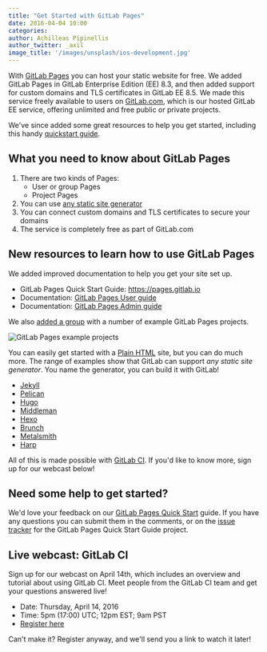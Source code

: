 ```yaml
---
title: "Get Started with GitLab Pages"
date: 2016-04-04 10:00
categories:
author: Achilleas Pipinellis
author_twitter: _axil
image_title: '/images/unsplash/ios-development.jpg'
---
```


With [GitLab Pages][docs-pages] you can host your static website for free.
We added GitLab Pages in GitLab Enterprise Edition (EE) 8.3, and
then added support for custom domains and TLS certificates in GitLab EE 8.5. We
made this service freely available to users on [GitLab.com](https://gitlab.com),
which is our hosted GitLab EE service, offering unlimited and free public or
private projects.

We've since added some great resources to help you get started, including this
handy [quickstart guide][quickstart].

<!-- more -->

## What you need to know about GitLab Pages

1. There are two kinds of Pages:
    - User or group Pages
    - Project Pages
2. You can use [any static site generator][staticgen]
3. You can connect custom domains and TLS certificates to secure your domains
4. The service is completely free as part of GitLab.com

## New resources to learn how to use GitLab Pages

We added improved documentation to help you get your site set up.

- GitLab Pages Quick Start Guide: https://pages.gitlab.io
- Documentation: [GitLab Pages User guide][docs-pages]
- Documentation: [GitLab Pages Admin guide][docs-adminpages]

We also [added a group][group] with a number of example GitLab Pages projects.

![GitLab Pages example projects](/images/blogimages/gitlab-pages-examples.png)

You can easily get started with a [Plain HTML](https://gitlab.com/pages/plain-html)
site, but you can do much more.
The range of examples show that GitLab can support *any static site generator*.
You name the generator, you can build it with GitLab!

- [Jekyll](https://gitlab.com/pages/jekyll)
- [Pelican](https://gitlab.com/pages/pelican)
- [Hugo](https://gitlab.com/pages/hugo)
- [Middleman](https://gitlab.com/pages/middleman)
- [Hexo](https://gitlab.com/pages/hexo)
- [Brunch](https://gitlab.com/pages/brunch)
- [Metalsmith](https://gitlab.com/pages/metalsmith)
- [Harp](https://gitlab.com/pages/harp)

All of this is made possible with [GitLab CI][ci]. If you'd like to know more,
sign up for our webcast below!

## Need some help to get started?

We'd love your feedback on our [GitLab Pages Quick Start][quickstart] guide.
If you have any questions you can submit them in the comments,
or on the [issue tracker] for the GitLab Pages Quick Start Guide project.

## Live webcast: GitLab CI

Sign up for our webcast on April 14th, which includes an overview and tutorial
about using GitLab CI. Meet people from the GitLab CI team and get your questions
answered live!

- Date: Thursday, April 14, 2016
- Time: 5pm (17:00) UTC; 12pm EST; 9am PST
- [Register here](http://page.gitlab.com/apr-2016-gitlab-intro-ci-webcast.html)

Can't make it? Register anyway, and we'll send you a link to watch it later!

[issue tracker]: https://gitlab.com/pages/pages.gitlab.io/issues
[docs-pages]: http://doc.gitlab.com/ee/pages/README.html
[docs-adminpages]: http://doc.gitlab.com/ee/pages/administration.html
[quickstart]: https://pages.gitlab.io
[group]: https://gitlab.com/groups/pages
[ci]: https://about.gitlab.com/gitlab-ci/
[staticgen]: https://www.staticgen.com/
